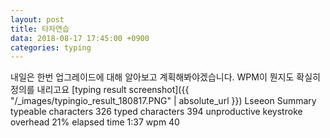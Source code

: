 ```yaml
---
layout: post
title: 타자연습
data: 2018-08-17 17:45:00 +0900
categories: typing
---
```

내일은 한번 업그레이드에 대해 알아보고 계획해봐야겠습니다.
WPM이 뭔지도 확실히 정의를 내리고요
[typing result screenshot]({{ "/_images/typingio_result_180817.PNG" | absolute_url }})
Lseeon Summary
typeable characters 326
typed characters 394
unproductive keystroke overhead 21%
elapsed time 1:37
wpm 40